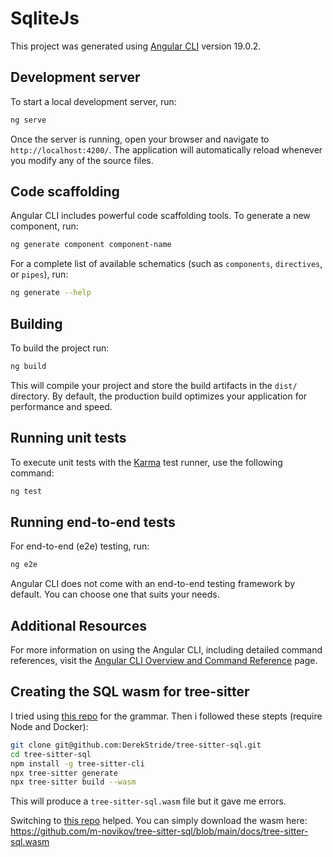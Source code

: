 # SqliteJs

This project was generated using [Angular CLI](https://github.com/angular/angular-cli) version 19.0.2.

## Development server

To start a local development server, run:

```bash
ng serve
```

Once the server is running, open your browser and navigate to `http://localhost:4200/`. The application will automatically reload whenever you modify any of the source files.

## Code scaffolding

Angular CLI includes powerful code scaffolding tools. To generate a new component, run:

```bash
ng generate component component-name
```

For a complete list of available schematics (such as `components`, `directives`, or `pipes`), run:

```bash
ng generate --help
```

## Building

To build the project run:

```bash
ng build
```

This will compile your project and store the build artifacts in the `dist/` directory. By default, the production build optimizes your application for performance and speed.

## Running unit tests

To execute unit tests with the [Karma](https://karma-runner.github.io) test runner, use the following command:

```bash
ng test
```

## Running end-to-end tests

For end-to-end (e2e) testing, run:

```bash
ng e2e
```

Angular CLI does not come with an end-to-end testing framework by default. You can choose one that suits your needs.

## Additional Resources

For more information on using the Angular CLI, including detailed command references, visit the [Angular CLI Overview and Command Reference](https://angular.dev/tools/cli) page.

## Creating the SQL wasm for tree-sitter

I tried using [this repo](https://github.com/DerekStride/tree-sitter-sql) for the grammar.
Then i followed these stepts (require Node and Docker):

```bash
git clone git@github.com:DerekStride/tree-sitter-sql.git
cd tree-sitter-sql
npm install -g tree-sitter-cli
npx tree-sitter generate
npx tree-sitter build --wasm
```

This will produce a `tree-sitter-sql.wasm` file but it gave me errors.

Switching to [this repo](https://github.com/m-novikov/tree-sitter-sql) helped. You can simply download the wasm here: https://github.com/m-novikov/tree-sitter-sql/blob/main/docs/tree-sitter-sql.wasm
